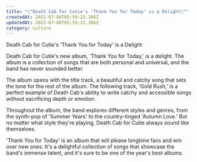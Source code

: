 ```yaml
---
title: "\"Death Cab for Cutie's 'Thank You for Today' is a Delight\""
createdAt: 2022-07-08T05:59:22.386Z
updatedAt: 2022-07-08T05:59:22.386Z
category: culture
---
```


Death Cab for Cutie's 'Thank You for Today' is a Delight

Death Cab for Cutie's new album, 'Thank You for Today,' is a delight. The album is a collection of songs that are both personal and universal, and the band has never sounded better.

The album opens with the title track, a beautiful and catchy song that sets the tone for the rest of the album. The following track, 'Gold Rush,' is a perfect example of Death Cab's ability to write catchy and accessible songs without sacrificing depth or emotion.

Throughout the album, the band explores different styles and genres, from the synth-pop of 'Summer Years' to the country-tinged 'Autumn Love.' But no matter what style they're playing, Death Cab for Cutie always sound like themselves.

'Thank You for Today' is an album that will please longtime fans and win over new ones. It's a delightful collection of songs that showcase the band's immense talent, and it's sure to be one of the year's best albums.
